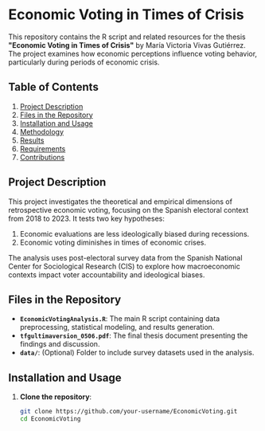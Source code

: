 
# Economic Voting in Times of Crisis
This repository contains the R script and related resources for the thesis **"Economic Voting in Times of Crisis"** by María Victoria Vivas Gutiérrez. The project examines how economic perceptions influence voting behavior, particularly during periods of economic crisis.

## Table of Contents
1. [Project Description](#project-description)
2. [Files in the Repository](#files-in-the-repository)
3. [Installation and Usage](#installation-and-usage)
4. [Methodology](#methodology)
5. [Results](#results)
6. [Requirements](#requirements)
7. [Contributions](#contributions)

## Project Description
This project investigates the theoretical and empirical dimensions of retrospective economic voting, focusing on the Spanish electoral context from 2018 to 2023. It tests two key hypotheses:
1. Economic evaluations are less ideologically biased during recessions.
2. Economic voting diminishes in times of economic crises.

The analysis uses post-electoral survey data from the Spanish National Center for Sociological Research (CIS) to explore how macroeconomic contexts impact voter accountability and ideological biases.

## Files in the Repository
- **`EconomicVotingAnalysis.R`**: The main R script containing data preprocessing, statistical modeling, and results generation.
- **`tfgultimaversion_0506.pdf`**: The final thesis document presenting the findings and discussion.
- **`data/`**: (Optional) Folder to include survey datasets used in the analysis.

## Installation and Usage
1. **Clone the repository**:
   ```bash
   git clone https://github.com/your-username/EconomicVoting.git
   cd EconomicVoting
